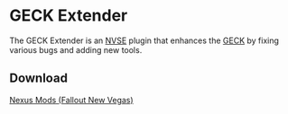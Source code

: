 # GECK Extender

The GECK Extender is an [NVSE](https://github.com/xNVSE/NVSE) plugin that 
enhances the [GECK](https://geckwiki.com/index.php?title=Garden_of_Eden_Creation_Kit) by fixing various bugs and adding new tools.

## Download
[Nexus Mods (Fallout New Vegas)](https://www.nexusmods.com/newvegas/mods/64888)